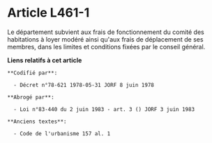 # Article L461-1

Le département subvient aux frais de fonctionnement du comité des habitations à loyer modéré ainsi qu'aux frais de
déplacement de ses membres, dans les limites et conditions fixées par le conseil général.

**Liens relatifs à cet article**

	**Codifié par**:

	  - Décret n°78-621 1978-05-31 JORF 8 juin 1978

	**Abrogé par**:

	  - Loi n°83-440 du 2 juin 1983 - art. 3 () JORF 3 juin 1983

	**Anciens textes**:

	  - Code de l'urbanisme 157 al. 1
